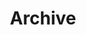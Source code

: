 ---
title: Archive
layout: collection
permalink: /archives/
collection: archive
entries_layout: grid
classes: wide
---